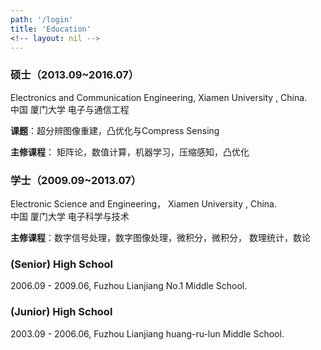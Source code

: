 ```yaml
---
path: '/login'
title: 'Education'
<!-- layout: nil -->
---
```


### 硕士（2013.09~2016.07）
Electronics and Communication Engineering,  Xiamen University , China.  
中国 厦门大学  电子与通信工程  

**课题**：超分辨图像重建，凸优化与Compress Sensing  

**主修课程**： 矩阵论，数值计算，机器学习，压缩感知，凸优化

### 学士（2009.09~2013.07）
Electronic Science and Engineering，  Xiamen University , China.  
中国 厦门大学  电子科学与技术  

**主修课程**：数字信号处理，数字图像处理，微积分，微积分， 数理统计，数论

### (Senior) High School
2006.09 - 2009.06,  Fuzhou Lianjiang No.1 Middle School.

### (Junior) High School
2003.09 - 2006.06,  Fuzhou Lianjiang huang-ru-lun Middle School.
